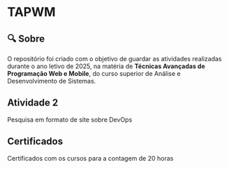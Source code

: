 # TAPWM

<h2> &#x1F50D Sobre </h2>
<p> O repositório foi criado com o objetivo de guardar as atividades realizadas durante o ano letivo de 2025, na matéria de <strong>Técnicas Avançadas de Programação Web e Mobile</strong>, do curso superior de Análise e Desenvolvimento de Sistemas. </p>

<h2> Atividade 2</h2>
<p>Pesquisa em formato de site sobre DevOps</p>

<h2> Certificados</h2>
<p>Certificados com os cursos para a contagem de 20 horas</p>

